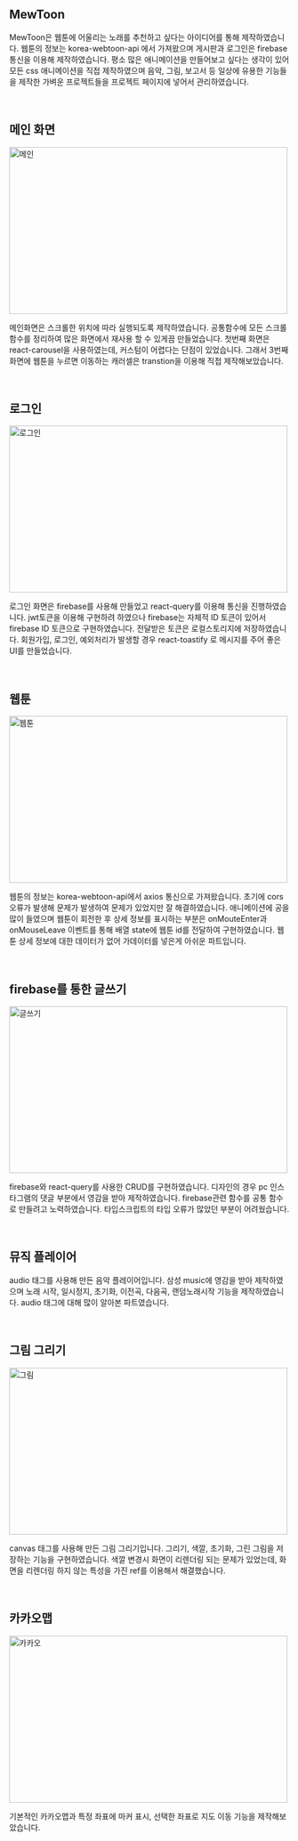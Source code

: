 <h2>MewToon</h2>
<p>
  MewToon은 웹툰에 어울리는 노래를 추천하고 싶다는 아이디어를 통해 제작하였습니다. 웹툰의 정보는 korea-webtoon-api 에서 가져왔으며 게시판과 로그인은 firebase 통신을 이용해 제작하였습니다. 평소 많은 애니메이션을 만들어보고 싶다는 생각이 있어 모든 css 애니메이션을 직접 제작하였으며 음악, 그림, 보고서 등 일상에 유용한 기능들을 제작한 가벼운 프로젝트들을 프로젝트 페이지에 넣어서 관리하였습니다.
</p>

<br/>

<h2>메인 화면</h2>
<img alt="메인" width="500px" height="300px" src="https://private-user-images.githubusercontent.com/110915850/368646496-2c09cc0b-a307-411e-a520-abf88daafac3.gif?jwt=eyJhbGciOiJIUzI1NiIsInR5cCI6IkpXVCJ9.eyJpc3MiOiJnaXRodWIuY29tIiwiYXVkIjoicmF3LmdpdGh1YnVzZXJjb250ZW50LmNvbSIsImtleSI6ImtleTUiLCJleHAiOjE3MjY3MDM5MDAsIm5iZiI6MTcyNjcwMzYwMCwicGF0aCI6Ii8xMTA5MTU4NTAvMzY4NjQ2NDk2LTJjMDljYzBiLWEzMDctNDExZS1hNTIwLWFiZjg4ZGFhZmFjMy5naWY_WC1BbXotQWxnb3JpdGhtPUFXUzQtSE1BQy1TSEEyNTYmWC1BbXotQ3JlZGVudGlhbD1BS0lBVkNPRFlMU0E1M1BRSzRaQSUyRjIwMjQwOTE4JTJGdXMtZWFzdC0xJTJGczMlMkZhd3M0X3JlcXVlc3QmWC1BbXotRGF0ZT0yMDI0MDkxOFQyMzUzMjBaJlgtQW16LUV4cGlyZXM9MzAwJlgtQW16LVNpZ25hdHVyZT02NTkwNDg5NGM1NjA1Mzc4MjM3ODNmNTNkMDBmN2UwZDA4MDUzNDhhNTlmYWVjZTA5ODU4MzdiOWM3ZDc2MTY4JlgtQW16LVNpZ25lZEhlYWRlcnM9aG9zdCZhY3Rvcl9pZD0wJmtleV9pZD0wJnJlcG9faWQ9MCJ9.u4hlECZGv5bYAb-JEUtApx-OrNE9VBA8e21KUNZdsQM">
<p>
  메인화면은 스크롤한 위치에 따라 실행되도록 제작하였습니다. 공통함수에 모든 스크롤 함수를 정리하여 많은 화면에서 재사용 할 수 있게끔 만들었습니다. 첫번째 화면은 react-carousel을 사용하였는데, 커스텀이 어렵다는 단점이 있었습니다. 그래서 3번째 화면에 웹툰을 누르면 이동하는 캐러셀은 transtion을 이용해 직접 제작해보았습니다.
</p>

<br/>

<h2>로그인</h2>
<img alt="로그인" width="500px" height="300px" src="https://private-user-images.githubusercontent.com/110915850/368643103-0ebdbce9-1df0-493c-8fb3-1e70584e5010.gif?jwt=eyJhbGciOiJIUzI1NiIsInR5cCI6IkpXVCJ9.eyJpc3MiOiJnaXRodWIuY29tIiwiYXVkIjoicmF3LmdpdGh1YnVzZXJjb250ZW50LmNvbSIsImtleSI6ImtleTUiLCJleHAiOjE3MjY3MDM4MDUsIm5iZiI6MTcyNjcwMzUwNSwicGF0aCI6Ii8xMTA5MTU4NTAvMzY4NjQzMTAzLTBlYmRiY2U5LTFkZjAtNDkzYy04ZmIzLTFlNzA1ODRlNTAxMC5naWY_WC1BbXotQWxnb3JpdGhtPUFXUzQtSE1BQy1TSEEyNTYmWC1BbXotQ3JlZGVudGlhbD1BS0lBVkNPRFlMU0E1M1BRSzRaQSUyRjIwMjQwOTE4JTJGdXMtZWFzdC0xJTJGczMlMkZhd3M0X3JlcXVlc3QmWC1BbXotRGF0ZT0yMDI0MDkxOFQyMzUxNDVaJlgtQW16LUV4cGlyZXM9MzAwJlgtQW16LVNpZ25hdHVyZT1iODhiM2Q5NWUxMjFhYWU1YTY3YjBkYzE3NTE4NWU0MTViYzllMzc1NDAxZWY5ZDMwMjQwOWVjNDViZjEzZDk0JlgtQW16LVNpZ25lZEhlYWRlcnM9aG9zdCZhY3Rvcl9pZD0wJmtleV9pZD0wJnJlcG9faWQ9MCJ9.oRAjTdu2-4WVwyx6tNX4SC17Btr1dTCxObV8L4-kl2Q">
<p>
  로그인 화면은 firebase를 사용해 만들었고 react-query를 이용해 통신을 진행하였습니다. jwt토큰을 이용해 구현하려 하였으나 firebase는 자체적 ID 토큰이 있어서 firebase ID 토큰으로 구현하였습니다. 전달받은 토큰은 로컬스토리지에 저장하였습니다. 회원가입, 로그인, 예외처리가 발생할 경우 react-toastify 로 메시지를 주어 좋은 UI를 만들었습니다.
</p>

<br/>

<h2>웹툰</h2>
<img alt="웹툰" width="500px" height="300px" src="https://private-user-images.githubusercontent.com/110915850/368647058-8234b337-e01d-4ad9-b649-fcb1207b568d.gif?jwt=eyJhbGciOiJIUzI1NiIsInR5cCI6IkpXVCJ9.eyJpc3MiOiJnaXRodWIuY29tIiwiYXVkIjoicmF3LmdpdGh1YnVzZXJjb250ZW50LmNvbSIsImtleSI6ImtleTUiLCJleHAiOjE3MjY3MDM5MTEsIm5iZiI6MTcyNjcwMzYxMSwicGF0aCI6Ii8xMTA5MTU4NTAvMzY4NjQ3MDU4LTgyMzRiMzM3LWUwMWQtNGFkOS1iNjQ5LWZjYjEyMDdiNTY4ZC5naWY_WC1BbXotQWxnb3JpdGhtPUFXUzQtSE1BQy1TSEEyNTYmWC1BbXotQ3JlZGVudGlhbD1BS0lBVkNPRFlMU0E1M1BRSzRaQSUyRjIwMjQwOTE4JTJGdXMtZWFzdC0xJTJGczMlMkZhd3M0X3JlcXVlc3QmWC1BbXotRGF0ZT0yMDI0MDkxOFQyMzUzMzFaJlgtQW16LUV4cGlyZXM9MzAwJlgtQW16LVNpZ25hdHVyZT01YWZlYTdiMzNlYjMwNjQ0YjU5NWNmZDA3Y2UyZjQ4MmNkNjg0M2E3MzQxMTc1YmY5Zjg5OGExZWVlYTc4Y2Y2JlgtQW16LVNpZ25lZEhlYWRlcnM9aG9zdCZhY3Rvcl9pZD0wJmtleV9pZD0wJnJlcG9faWQ9MCJ9.qVAZ6yXIIt_66sRSzFHEL-5LnnuRbAffHE3UQIjI-Ww">
<p>
  웹툰의 정보는 korea-webtoon-api에서 axios 통신으로 가져왔습니다. 초기에 cors오류가 발생해 문제가 발생하여 문제가 있었지만 잘 해결하였습니다. 애니메이션에 공을 많이 들였으며 웹툰이 회전한 후 상세 정보를 표시하는 부분은 onMouteEnter과 onMouseLeave 이벤트를 통해 배열 state에 웹툰 id를 전달하여 구현하였습니다. 웹툰 상세 정보에 대한 데이터가 없어 가데이터를 넣은게 아쉬운 파트입니다.
</p>

<br/>

<h2>firebase를 통한 글쓰기</h2>
<img alt="글쓰기" width="500px" height="300px" src="https://private-user-images.githubusercontent.com/110915850/368644653-14e97710-b994-4813-bdd1-2cc83ea37880.gif?jwt=eyJhbGciOiJIUzI1NiIsInR5cCI6IkpXVCJ9.eyJpc3MiOiJnaXRodWIuY29tIiwiYXVkIjoicmF3LmdpdGh1YnVzZXJjb250ZW50LmNvbSIsImtleSI6ImtleTUiLCJleHAiOjE3MjY3MDM4MzIsIm5iZiI6MTcyNjcwMzUzMiwicGF0aCI6Ii8xMTA5MTU4NTAvMzY4NjQ0NjUzLTE0ZTk3NzEwLWI5OTQtNDgxMy1iZGQxLTJjYzgzZWEzNzg4MC5naWY_WC1BbXotQWxnb3JpdGhtPUFXUzQtSE1BQy1TSEEyNTYmWC1BbXotQ3JlZGVudGlhbD1BS0lBVkNPRFlMU0E1M1BRSzRaQSUyRjIwMjQwOTE4JTJGdXMtZWFzdC0xJTJGczMlMkZhd3M0X3JlcXVlc3QmWC1BbXotRGF0ZT0yMDI0MDkxOFQyMzUyMTJaJlgtQW16LUV4cGlyZXM9MzAwJlgtQW16LVNpZ25hdHVyZT0yZWQzZjdjNjgzNDA0Mzg1ODUwYTBjNmQ2ZDY5MzVkM2NlNDk0MTdkMTc2NzU2NDhhNDY3MjNjYWQyMzU5YWFkJlgtQW16LVNpZ25lZEhlYWRlcnM9aG9zdCZhY3Rvcl9pZD0wJmtleV9pZD0wJnJlcG9faWQ9MCJ9.aF1qMor8wZic8vdhfkMDLTt7mmS-qHTi_m6h4wVOYZ0">
<p>
  firebase와 react-query를 사용한 CRUD를 구현하였습니다. 디자인의 경우 pc 인스타그램의 댓글 부분에서 영감을 받아 제작하였습니다. firebase관련 함수를 공통 함수로 만들려고 노력하였습니다. 타입스크립트의 타입 오류가 많았던 부분이 어려웠습니다.
</p>

<br/>

<h2>뮤직 플레이어</h2>
<p>
  audio 태그를 사용해 만든 음악 플레이어입니다. 삼성 music에 영감을 받아 제작하였으며 노래 시작, 일시정지, 초기화, 이전곡, 다음곡, 랜덤노래시작 기능을 제작하였습니다. audio 태그에 대해 많이 알아본 파트였습니다.
</p>

<br/>

<h2>그림 그리기</h2>
<img alt="그림" width="500px" height="300px" src="https://private-user-images.githubusercontent.com/110915850/368642998-c18a7a88-d9d4-46f2-8dba-3240bcd21435.gif?jwt=eyJhbGciOiJIUzI1NiIsInR5cCI6IkpXVCJ9.eyJpc3MiOiJnaXRodWIuY29tIiwiYXVkIjoicmF3LmdpdGh1YnVzZXJjb250ZW50LmNvbSIsImtleSI6ImtleTUiLCJleHAiOjE3MjY3MDM2MzcsIm5iZiI6MTcyNjcwMzMzNywicGF0aCI6Ii8xMTA5MTU4NTAvMzY4NjQyOTk4LWMxOGE3YTg4LWQ5ZDQtNDZmMi04ZGJhLTMyNDBiY2QyMTQzNS5naWY_WC1BbXotQWxnb3JpdGhtPUFXUzQtSE1BQy1TSEEyNTYmWC1BbXotQ3JlZGVudGlhbD1BS0lBVkNPRFlMU0E1M1BRSzRaQSUyRjIwMjQwOTE4JTJGdXMtZWFzdC0xJTJGczMlMkZhd3M0X3JlcXVlc3QmWC1BbXotRGF0ZT0yMDI0MDkxOFQyMzQ4NTdaJlgtQW16LUV4cGlyZXM9MzAwJlgtQW16LVNpZ25hdHVyZT05ZDE5YjRlZGNkMmMwMzdlYjUzMWQ1NTdhMjYxOWVlYmYyYTNmNWNjNTM4NTQyMjFiMDQzYmVhZTkwNjE2NWQzJlgtQW16LVNpZ25lZEhlYWRlcnM9aG9zdCZhY3Rvcl9pZD0wJmtleV9pZD0wJnJlcG9faWQ9MCJ9.6JModBVjDWyTIAO3TtPJHLz7i8eCEshF54B5iMnFJBU">
<p>
  canvas 태그를 사용해 만든 그림 그리기입니다. 그리기, 색깔, 초기화, 그린 그림을 저장하는 기능을 구현하였습니다. 색깔 변경시 화면이 리렌더링 되는 문제가 있었는데, 화면을 리렌더링 하지 않는 특성을 가진 ref를 이용해서 해결했습니다.
</p>

<br/>

<h2>카카오맵</h2>
<img alt="카카오" width="500px" height="300px" src="https://private-user-images.githubusercontent.com/110915850/368643362-631c155a-c0d9-4654-90cf-4e6e1a1076d0.gif?jwt=eyJhbGciOiJIUzI1NiIsInR5cCI6IkpXVCJ9.eyJpc3MiOiJnaXRodWIuY29tIiwiYXVkIjoicmF3LmdpdGh1YnVzZXJjb250ZW50LmNvbSIsImtleSI6ImtleTUiLCJleHAiOjE3MjY3MDM4MTUsIm5iZiI6MTcyNjcwMzUxNSwicGF0aCI6Ii8xMTA5MTU4NTAvMzY4NjQzMzYyLTYzMWMxNTVhLWMwZDktNDY1NC05MGNmLTRlNmUxYTEwNzZkMC5naWY_WC1BbXotQWxnb3JpdGhtPUFXUzQtSE1BQy1TSEEyNTYmWC1BbXotQ3JlZGVudGlhbD1BS0lBVkNPRFlMU0E1M1BRSzRaQSUyRjIwMjQwOTE4JTJGdXMtZWFzdC0xJTJGczMlMkZhd3M0X3JlcXVlc3QmWC1BbXotRGF0ZT0yMDI0MDkxOFQyMzUxNTVaJlgtQW16LUV4cGlyZXM9MzAwJlgtQW16LVNpZ25hdHVyZT0zZTY2NWFlNTkwYmRkZGNmMTk5YzU4YjE1NjhiNjIxZjFjZGY4ZTZhOWNhZTEzMDMxMzdmODU3MDliZWZhMjM2JlgtQW16LVNpZ25lZEhlYWRlcnM9aG9zdCZhY3Rvcl9pZD0wJmtleV9pZD0wJnJlcG9faWQ9MCJ9.pSS-3BGnvZi-rx9_YrE7vjKtJe1EStpW0_eesmROmFQ">
<p>
 기본적인 카카오맵과 특정 좌표에 마커 표시, 선택한 좌표로 지도 이동 기능을 제작해보았습니다.
</p>

